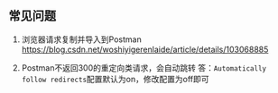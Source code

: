 
## 常见问题

1. 浏览器请求复制并导入到Postman
https://blog.csdn.net/woshiyigerenlaide/article/details/103068885

2. Postman不返回300的重定向类请求，会自动跳转
   答：`Automatically follow redirects`配置默认为on，修改配置为off即可